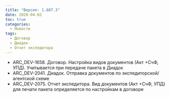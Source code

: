 ```yaml
---
title: "Версия: 1.687.3"
date: 2020-04-02
toc: true
categories:
  - Новости
tags:
  - Договор
  - Диадок
  - Отчет экспедитора
---
```


- ARC_DEV-1658. Договор. Настройка видов документов (Акт +СчФ, УПД). Учитывается при передаче пакета в Диадок
- ARC_DEV-2041. Диадок. Отправка документов по экспедиторской/агентской схеме
- ARC_DEV-2075. Отчет экспедитора. Вид документов (Акт +СчФ, УПД) для печати пакета определяется по настройкам в договоре
